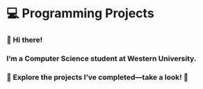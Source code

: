 # 💻 Programming Projects

### 👋 Hi there!

### I’m a Computer Science student at Western University.

### 📂 Explore the projects I’ve completed—take a look! 🚀
